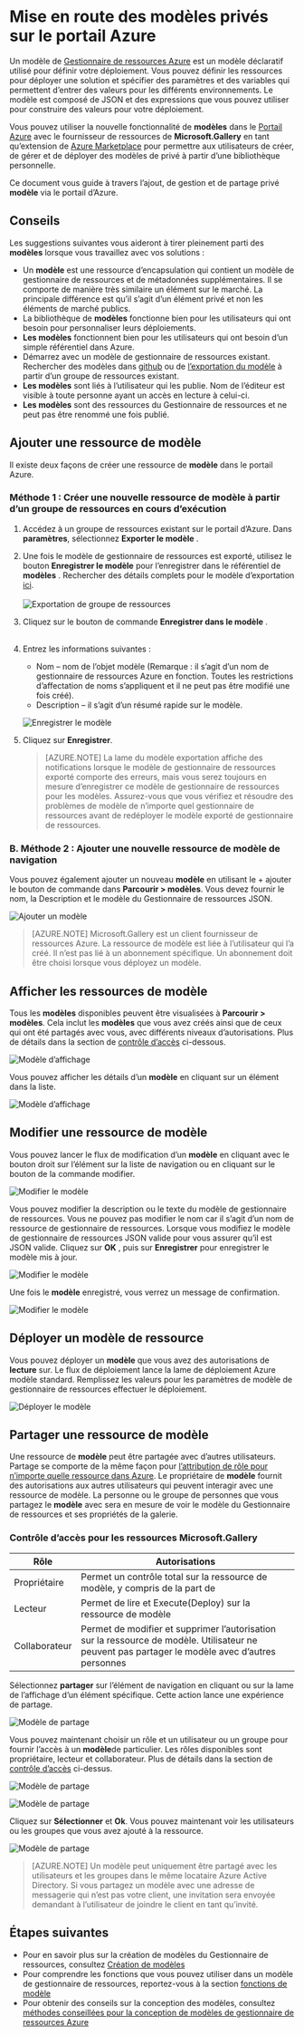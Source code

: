 <properties
   pageTitle="Mise en route avec les modèles de privé | Microsoft Azure"
   description="Ajouter, gérer et partager vos modèles privées en utilisant le portail Azure, Azure CLI ou PowerShell."
   services="marketplace-customer"
   documentationCenter=""
   authors="VybavaRamadoss"
   manager="asimm"
   editor=""
   tags="marketplace, azure-resource-manager"
   keywords=""/>

<tags
   ms.service="marketplace"
   ms.devlang="na"
   ms.topic="get-started-article"
   ms.tgt_pltfrm="na"
   ms.workload="na"
   ms.date="05/18/2016"
   ms.author="vybavar"/>

# <a name="get-started-with-private-templates-on-the-azure-portal"></a>Mise en route des modèles privés sur le portail Azure

Un modèle de [Gestionnaire de ressources Azure](../resource-group-authoring-templates.md) est un modèle déclaratif utilisé pour définir votre déploiement. Vous pouvez définir les ressources pour déployer une solution et spécifier des paramètres et des variables qui permettent d’entrer des valeurs pour les différents environnements. Le modèle est composé de JSON et des expressions que vous pouvez utiliser pour construire des valeurs pour votre déploiement.

Vous pouvez utiliser la nouvelle fonctionnalité de **modèles** dans le [Portail Azure](https://portal.azure.com) avec le fournisseur de ressources de **Microsoft.Gallery** en tant qu’extension de [Azure Marketplace](https://azure.microsoft.com/marketplace/) pour permettre aux utilisateurs de créer, de gérer et de déployer des modèles de privé à partir d’une bibliothèque personnelle.

Ce document vous guide à travers l’ajout, de gestion et de partage privé **modèle** via le portail d’Azure.

## <a name="guidance"></a>Conseils

Les suggestions suivantes vous aideront à tirer pleinement parti des **modèles** lorsque vous travaillez avec vos solutions :

- Un **modèle** est une ressource d’encapsulation qui contient un modèle de gestionnaire de ressources et de métadonnées supplémentaires. Il se comporte de manière très similaire un élément sur le marché. La principale différence est qu’il s’agit d’un élément privé et non les éléments de marché publics.
- La bibliothèque de **modèles** fonctionne bien pour les utilisateurs qui ont besoin pour personnaliser leurs déploiements.
- **Les modèles** fonctionnent bien pour les utilisateurs qui ont besoin d’un simple référentiel dans Azure.
- Démarrez avec un modèle de gestionnaire de ressources existant. Rechercher des modèles dans [github](https://github.com/Azure/azure-quickstart-templates) ou de [l’exportation du modèle](../resource-manager-export-template.md) à partir d’un groupe de ressources existant.
- **Les modèles** sont liés à l’utilisateur qui les publie. Nom de l’éditeur est visible à toute personne ayant un accès en lecture à celui-ci.
- **Les modèles** sont des ressources du Gestionnaire de ressources et ne peut pas être renommé une fois publié.

## <a name="add-a-template-resource"></a>Ajouter une ressource de modèle

Il existe deux façons de créer une ressource de **modèle** dans le portail Azure.

### <a name="method-1--create-a-new-template-resource-from-a-running-resource-group"></a>Méthode 1 : Créer une nouvelle ressource de modèle à partir d’un groupe de ressources en cours d’exécution

1. Accédez à un groupe de ressources existant sur le portail d’Azure. Dans **paramètres**, sélectionnez **Exporter le modèle** .
2. Une fois le modèle de gestionnaire de ressources est exporté, utilisez le bouton **Enregistrer le modèle** pour l’enregistrer dans le référentiel de **modèles** . Rechercher des détails complets pour le modèle d’exportation [ici](../resource-manager-export-template.md).
<br /><br />
![Exportation de groupe de ressources](media/rg-export-portal1.PNG)  <br />

3. Cliquez sur le bouton de commande **Enregistrer dans le modèle** .
<br /><br />

4. Entrez les informations suivantes :

    - Nom – nom de l’objet modèle (Remarque : il s’agit d’un nom de gestionnaire de ressources Azure en fonction. Toutes les restrictions d’affectation de noms s’appliquent et il ne peut pas être modifié une fois créé).
    - Description – il s’agit d’un résumé rapide sur le modèle.

    ![Enregistrer le modèle](media/save-template-portal1.PNG)  <br />

5. Cliquez sur **Enregistrer**.

    > [AZURE.NOTE] La lame du modèle exportation affiche des notifications lorsque le modèle de gestionnaire de ressources exporté comporte des erreurs, mais vous serez toujours en mesure d’enregistrer ce modèle de gestionnaire de ressources pour les modèles. Assurez-vous que vous vérifiez et résoudre des problèmes de modèle de n’importe quel gestionnaire de ressources avant de redéployer le modèle exporté de gestionnaire de ressources.

### <a name="b-method-2--add-a-new-template-resource-from-browse"></a>B. Méthode 2 : Ajouter une nouvelle ressource de modèle de navigation

Vous pouvez également ajouter un nouveau **modèle** en utilisant le + ajouter le bouton de commande dans **Parcourir > modèles**. Vous devez fournir le nom, la Description et le modèle du Gestionnaire de ressources JSON.

![Ajouter un modèle](media/add-template-portal1.PNG)  <br />

> [AZURE.NOTE] Microsoft.Gallery est un client fournisseur de ressources Azure. La ressource de modèle est liée à l’utilisateur qui l’a créé. Il n’est pas lié à un abonnement spécifique. Un abonnement doit être choisi lorsque vous déployez un modèle.

## <a name="view-template-resources"></a>Afficher les ressources de modèle

Tous les **modèles** disponibles peuvent être visualisées à **Parcourir > modèles**. Cela inclut les **modèles** que vous avez créés ainsi que de ceux qui ont été partagés avec vous, avec différents niveaux d’autorisations. Plus de détails dans la section de [contrôle d’accès](#access-control-for-a-tenant-resource-provider) ci-dessous.

![Modèle d’affichage](media/view-template-portal1.PNG)  <br />

Vous pouvez afficher les détails d’un **modèle** en cliquant sur un élément dans la liste.

![Modèle d’affichage](media/view-template-portal2c.png)  <br />

## <a name="edit-a-template-resource"></a>Modifier une ressource de modèle

Vous pouvez lancer le flux de modification d’un **modèle** en cliquant avec le bouton droit sur l’élément sur la liste de navigation ou en cliquant sur le bouton de la commande modifier.

![Modifier le modèle](media/edit-template-portal1a.PNG)  <br />

Vous pouvez modifier la description ou le texte du modèle de gestionnaire de ressources. Vous ne pouvez pas modifier le nom car il s’agit d’un nom de ressource de gestionnaire de ressources. Lorsque vous modifiez le modèle de gestionnaire de ressources JSON valide pour vous assurer qu’il est JSON valide. Cliquez sur **OK** , puis sur **Enregistrer** pour enregistrer le modèle mis à jour.

![Modifier le modèle](media/edit-template-portal2a.PNG)  <br />

Une fois le **modèle** enregistré, vous verrez un message de confirmation.

![Modifier le modèle](media/edit-template-portal3b.png)  <br />

## <a name="deploy-a-template-resource"></a>Déployer un modèle de ressource

Vous pouvez déployer un **modèle** que vous avez des autorisations de **lecture** sur. Le flux de déploiement lance la lame de déploiement Azure modèle standard. Remplissez les valeurs pour les paramètres de modèle de gestionnaire de ressources effectuer le déploiement.

![Déployer le modèle](media/deploy-template-portal1b.png)  <br />

## <a name="share-a-template-resource"></a>Partager une ressource de modèle

Une ressource de **modèle** peut être partagée avec d’autres utilisateurs. Partage se comporte de la même façon pour [l’attribution de rôle pour n’importe quelle ressource dans Azure](../active-directory/role-based-access-control-configure.md). Le propriétaire de **modèle** fournit des autorisations aux autres utilisateurs qui peuvent interagir avec une ressource de modèle. La personne ou le groupe de personnes que vous partagez le **modèle** avec sera en mesure de voir le modèle du Gestionnaire de ressources et ses propriétés de la galerie.

### <a name="access-control-for-the-microsoftgallery-resources"></a>Contrôle d’accès pour les ressources Microsoft.Gallery

Rôle | Autorisations
---|----
Propriétaire | Permet un contrôle total sur la ressource de modèle, y compris de la part de
Lecteur | Permet de lire et Execute(Deploy) sur la ressource de modèle
Collaborateur | Permet de modifier et supprimer l’autorisation sur la ressource de modèle. Utilisateur ne peuvent pas partager le modèle avec d’autres personnes

Sélectionnez **partager** sur l’élément de navigation en cliquant ou sur la lame de l’affichage d’un élément spécifique. Cette action lance une expérience de partage.

![Modèle de partage](media/share-template-portal1a.png)  <br />

 Vous pouvez maintenant choisir un rôle et un utilisateur ou un groupe pour fournir l’accès à un **modèle**de particulier. Les rôles disponibles sont propriétaire, lecteur et collaborateur. Plus de détails dans la section de [contrôle d’accès](#access-control-for-a-tenant-resource-provider) ci-dessus.

![Modèle de partage](media/share-template-portal2b.png)  <br />

![Modèle de partage](media/share-template-portal3b.png)  <br />

Cliquez sur **Sélectionner** et **Ok**. Vous pouvez maintenant voir les utilisateurs ou les groupes que vous avez ajouté à la ressource.

![Modèle de partage](media/share-template-portal4b.png)  <br />

> [AZURE.NOTE] Un modèle peut uniquement être partagé avec les utilisateurs et les groupes dans le même locataire Azure Active Directory. Si vous partagez un modèle avec une adresse de messagerie qui n’est pas votre client, une invitation sera envoyée demandant à l’utilisateur de joindre le client en tant qu’invité.

## <a name="next-steps"></a>Étapes suivantes

- Pour en savoir plus sur la création de modèles du Gestionnaire de ressources, consultez [Création de modèles](../resource-group-authoring-templates.md)
- Pour comprendre les fonctions que vous pouvez utiliser dans un modèle de gestionnaire de ressources, reportez-vous à la section [fonctions de modèle](../resource-group-template-functions.md)
- Pour obtenir des conseils sur la conception des modèles, consultez [méthodes conseillées pour la conception de modèles de gestionnaire de ressources Azure](../best-practices-resource-manager-design-templates.md)
